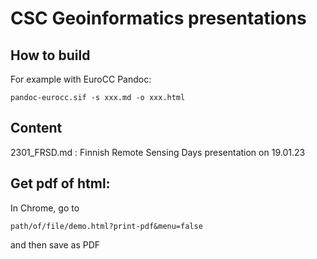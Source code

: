 # CSC Geoinformatics presentations

## How to build

For example with EuroCC Pandoc:

`pandoc-eurocc.sif -s xxx.md -o xxx.html`

## Content

2301_FRSD.md : Finnish Remote Sensing Days presentation on 19.01.23


## Get pdf of html: 

In Chrome, go to

`path/of/file/demo.html?print-pdf&menu=false` 

and then save as PDF
